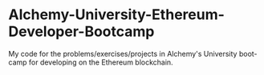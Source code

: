 # Alchemy-University-Ethereum-Developer-Bootcamp
My code for the problems/exercises/projects in Alchemy's University boot-camp for developing on the Ethereum blockchain.
